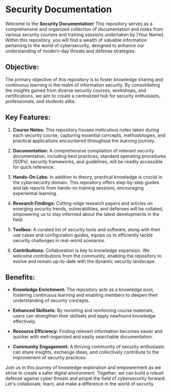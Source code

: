 # Security Documentation

Welcome to the **Security Documentation**! This repository serves as a comprehensive and organized collection of documentation and notes from various security courses and training sessions undertaken by [Your Name]. Within this repository, you will find a wealth of valuable information pertaining to the world of cybersecurity, designed to enhance our understanding of modern-day threats and defense strategies.

## Objective:

The primary objective of this repository is to foster knowledge sharing and continuous learning in the realm of information security. By consolidating the insights gained from diverse security courses, workshops, and certifications, we aim to create a centralized hub for security enthusiasts, professionals, and students alike.

## Key Features:

1. **Course Notes:** This repository houses meticulous notes taken during each security course, capturing essential concepts, methodologies, and practical applications encountered throughout the learning journey.

2. **Documentation:** A comprehensive compilation of relevant security documentation, including best practices, standard operating procedures (SOPs), security frameworks, and guidelines, will be readily accessible for quick reference.

3. **Hands-On Labs:** In addition to theory, practical knowledge is crucial in the cybersecurity domain. This repository offers step-by-step guides and lab reports from hands-on training sessions, encouraging experiential learning.

4. **Research Findings:** Cutting-edge research papers and articles on emerging security trends, vulnerabilities, and defenses will be collated, empowering us to stay informed about the latest developments in the field.

5. **Toolbox:** A curated list of security tools and software, along with their use cases and configuration guides, equips us to efficiently tackle security challenges in real-world scenarios.

6. **Contributions:** Collaboration is key to knowledge expansion. We welcome contributions from the community, enabling the repository to evolve and remain up-to-date with the dynamic security landscape.

## Benefits:

- **Knowledge Enrichment:** The repository acts as a knowledge pool, fostering continuous learning and enabling members to deepen their understanding of security concepts.

- **Enhanced Skillsets:** By revisiting and reinforcing course materials, users can strengthen their skillsets and apply newfound knowledge effectively.

- **Resource Efficiency:** Finding relevant information becomes easier and quicker with well-organized and easily searchable documentation.

- **Community Engagement:** A thriving community of security enthusiasts can share insights, exchange ideas, and collectively contribute to the improvement of security practices.

Join us in this journey of knowledge exploration and empowerment as we strive to create a safer digital environment. Together, we can build a robust defense against cyber threats and propel the field of cybersecurity forward. Let's collaborate, learn, and make a difference in the world of security.
